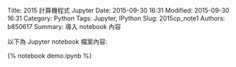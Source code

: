 Title: 2015 計算機程式 Jupyter
Date: 2015-09-30 16:31
Modified: 2015-09-30 16:31
Category: Python
Tags: Jupyter, IPython
Slug: 2015cp_note1
Authors: b850617
Summary: 導入 notebook 內容

以下為 Jupyter notebook 檔案內容:

{% notebook demo.ipynb %}



